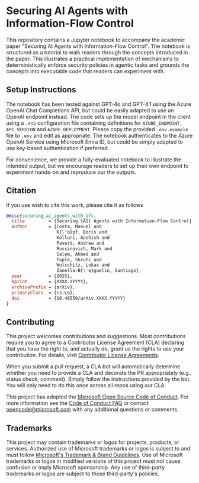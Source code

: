 # Securing AI Agents with Information-Flow Control

This repository contains a Jupyter notebook to accompany the academic paper "Securing AI Agents with Information-Flow Control".
The notebook is structured as a tutorial to walk readers through the concepts introduced in the paper.
This illustrates a practical implementation of mechanisms to deterministically enforce security policies in agentic tasks and grounds the concepts into executable code that readers can experiment with.

## Setup Instructions

The notebook has been tested against GPT-4o and GPT-4.1 using the Azure OpenAI Chat Completions API, but could be easily adapted to use an OpenAI endpoint instead.
The code sets up the model endpoint in the client using a `.env` configuration file containing definitions for `AZURE_ENDPOINT`, `API_VERSION` and `AZURE_DEPLOYMENT`.
Please copy the provided `.env.example` file to `.env` and edit as appropriate.
The notebook authenticates to the Azure OpenAI Service using Microsoft Entra ID, but could be simply adapted to use key-based authentication if preferred.

For convenience, we provide a fully-evaluated notebook to illustrate the intended output, but we encourage readers to set up their own endpoint to experiment hands-on and reproduce our the outputs.

## Citation

If you use wish to cite this work, please cite it as follows

```BibTeX
@misc{securing_ai_agents_with_ifc,
  title         = {Securing {AI} Agents with Information-Flow Control},
  author        = {Costa, Manuel and 
                   K{\"o}pf, Boris and 
                   Kolluri, Aashish and 
                   Paverd, Andrew and 
                   Russinovich, Mark and 
                   Salem, Ahmed and 
                   Tople, Shruti and 
                   Wutschitz, Lukas and 
                   Zanella-B{\'e}guelin, Santiago},
  year          = {2025},
  eprint        = {XXXX.YYYYY},
  archivePrefix = {arXiv},
  primaryClass  = {cs.LG},
  doi           = {10.48550/arXiv.XXXX.YYYYY}
}
```

## Contributing

This project welcomes contributions and suggestions.  Most contributions require you to agree to a
Contributor License Agreement (CLA) declaring that you have the right to, and actually do, grant us
the rights to use your contribution. For details, visit [Contributor License Agreements](https://cla.opensource.microsoft.com).

When you submit a pull request, a CLA bot will automatically determine whether you need to provide
a CLA and decorate the PR appropriately (e.g., status check, comment). Simply follow the instructions
provided by the bot. You will only need to do this once across all repos using our CLA.

This project has adopted the [Microsoft Open Source Code of Conduct](https://opensource.microsoft.com/codeofconduct/).
For more information see the [Code of Conduct FAQ](https://opensource.microsoft.com/codeofconduct/faq/) or
contact [opencode@microsoft.com](mailto:opencode@microsoft.com) with any additional questions or comments.

## Trademarks

This project may contain trademarks or logos for projects, products, or services. Authorized use of Microsoft
trademarks or logos is subject to and must follow
[Microsoft's Trademark & Brand Guidelines](https://www.microsoft.com/legal/intellectualproperty/trademarks/usage/general).
Use of Microsoft trademarks or logos in modified versions of this project must not cause confusion or imply Microsoft sponsorship.
Any use of third-party trademarks or logos are subject to those third-party's policies.